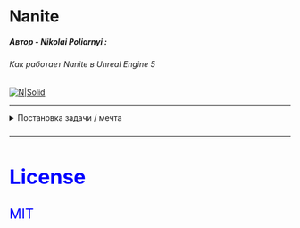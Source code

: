 # Nanite

##### Автор - Nikolai Poliarnyi :
###### *Как работает Nanite в Unreal Engine 5*
[![N|Solid](https://opengameart.org/sites/default/files/forum-attachments/Shark1.png)](https://www.youtube.com/watch?v=ltUzX1IR9JI&ab_channel=NikolaiPoliarnyi)

- - -

<details>

<summary>Постановка задачи / мечта</summary>

<font color=Blue size=5>Я синий </ font>

| - - - | Кино | Игры |
| ------ | ------ | ------ |
| Отрисовка | Offline | Realtime ${1\over 60}$ |
| Скорость обработки | Высокое качество | Бюджет качества |
| Подготовка ассетов | Оригинал | Упрощаем assets |

</details>

- - -

## License

MIT

[//]: # (Я самый крутой комментарий)
